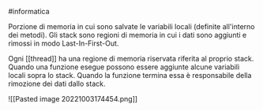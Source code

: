 #informatica

Porzione di memoria in cui sono salvate le variabili locali (definite all'interno dei metodi).
Gli stack sono regioni di memoria in cui i dati sono aggiunti e rimossi in modo Last-In-First-Out. 

Ogni [[thread]] ha una regione di memoria riservata riferita al proprio stack. Quando una funzione esegue possono essere aggiunte alcune variabili locali sopra lo stack. Quando la funzione termina essa è responsabile della rimozione dei dati dallo stack.


![[Pasted image 20221003174454.png]]
